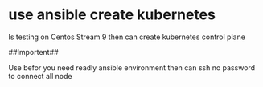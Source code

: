 # use ansible create kubernetes


Is testing on Centos Stream 9 then can create kubernetes control plane  

##Importent##

Use befor you need readly ansible environment then can ssh no password to connect all node
